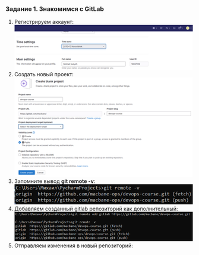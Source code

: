 ### Задание 1. Знакомимся с GitLab

1. Регистрируем аккаунт:  
![img.png](img.png)  
2. Создать новый проект:  
![img_1.png](img_1.png)  
3. Запомните вывод **git remote -v**:  
![img_2.png](img_2.png)  
4. Добавляем созданный gitlab репoзиторий как дополнительный:  
![img_3.png](img_3.png)  
5. Отправляем изменения в новый репозиторий:  
